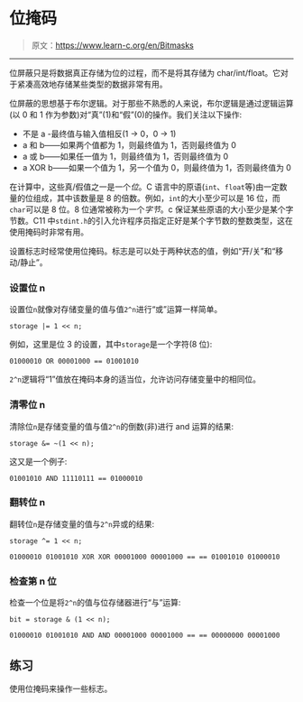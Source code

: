 # 位掩码

> 原文：<https://www.learn-c.org/en/Bitmasks>

* * *

位屏蔽只是将数据真正存储为位的过程，而不是将其存储为 char/int/float。它对于紧凑高效地存储某些类型的数据非常有用。

位屏蔽的思想基于布尔逻辑。对于那些不熟悉的人来说，布尔逻辑是通过逻辑运算(以 0 和 1 作为参数)对“真”(1)和“假”(0)的操作。我们关注以下操作:

*   不是 a -最终值与输入值相反(1 -> 0，0 -> 1)
*   a 和 b——如果两个值都为 1，则最终值为 1，否则最终值为 0
*   a 或 b——如果任一值为 1，则最终值为 1，否则最终值为 0
*   a XOR b——如果一个值为 1，另一个值为 0，则最终值为 1，否则最终值为 0

在计算中，这些真/假值之一是一个*位*。C 语言中的原语(`int`、`float`等)由一定数量的位组成，其中该数量是 8 的倍数。例如，`int`的大小至少可以是 16 位，而`char`可以是 8 位。8 位通常被称为一个*字节*。c 保证某些原语的大小至少是某个字节数。C11 中`stdint.h`的引入允许程序员指定正好是某个字节数的整数类型，这在使用掩码时非常有用。

设置标志时经常使用位掩码。标志是可以处于两种状态的值，例如“开/关”和“移动/静止”。

### 设置位 n

设置位`n`就像对存储变量的值与值`2^n`进行“或”运算一样简单。

`storage |= 1 << n;`

例如，这里是位 3 的设置，其中`storage`是一个字符(8 位):

`01000010 OR 00001000 == 01001010`

`2^n`逻辑将“1”值放在掩码本身的适当位，允许访问存储变量中的相同位。

### 清零位 n

清除位`n`是存储变量的值与值`2^n`的倒数(非)进行 and 运算的结果:

`storage &= ~(1 << n);`

这又是一个例子:

`01001010 AND 11110111 == 01000010`

### 翻转位 n

翻转位`n`是存储变量的值与`2^n`异或的结果:

`storage ^= 1 << n;`

`01000010 01001010 XOR XOR 00001000 00001000 == == 01001010 01000010`

### 检查第 n 位

检查一个位是将`2^n`的值与位存储器进行“与”运算:

`bit = storage & (1 << n);`

`01000010 01001010 AND AND 00001000 00001000 == == 00000000 00001000`

## 练习

使用位掩码来操作一些标志。